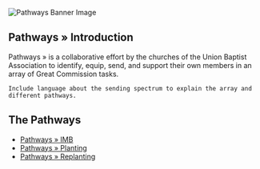 
![Pathways Banner Image](https://i.imgur.com/6Mda6eI.png)


## Pathways » Introduction
Pathways » is a collaborative effort by the churches of the Union Baptist Association to identify, equip, send, and support their own members in an array of Great Commission tasks.

`Include language about the sending spectrum to explain the array and different pathways.`

## The Pathways
* [Pathways » IMB](/pathways-imb-instructional-guide/)
* [Pathways » Planting](/pathways-planting-intro/)
* [Pathways » Replanting](/pathways-replanting-intro/)


